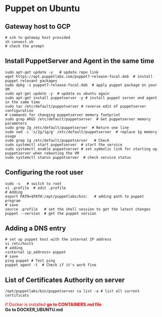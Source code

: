 # Puppet on Ubuntu

## Gateway host to GCP

```shell
# ssh to gateway host provided 
sh connect.sh
# check the prompt
```

## Install PuppetServer and Agent in the same time
```shell
sudo apt-get update -y   # update repo link
wget https://apt.puppetlabs.com/puppet7-release-focal.deb  # install puppet relevant packages
sudo dpkg -i puppet7-release-focal.deb  # apply puppet package on your VM
sudo apt-get update -y  # update os ubuntu again 
sudo apt-get install puppetserver -y # install puppet server and agent in the same time
sudo tac /etc/default/puppetserver # reverse edit of puppetserver configuration 
# commands for changing puppetserver memory footprint
sudo grep ARGS /etc/default/puppetserver  # Get puppetserver memory parameters
sudo grep 2g /etc/default/puppetserver  # Return one line
sudo sed -i 's/2g/1g/g' /etc/default/puppetserver  # replace 1g memory usage 
sudo grep 1g /etc/default/puppetserver   # Check  
sudo systemctl start puppetserver  # start the service
sudo systemctl enable puppetserver # set symbolic link for starting up puppetserver when rebooting the VM
sudo systemctl status puppetserver  # check service status
```

## Configuring the root user 
```shell
sudo -s   # switch to root
vi .profile  # edit .profile
# Adding 
export PATH=$PATH:/opt/puppetlabs/bin:   # adding path to puppet program
# save 
source .profile   # set the shell session to get the latest changes
puppet --version  # get the puppet version
```

## Adding a DNS entry
```shell
# set up puppet host with the internal IP address
vi /etc/hosts
# adding 
<internal ip_address> puppet  
# save 
ping puppet # Test ping
puppet agent -t  # Check if it's work fine
```

## List of Certificates Authority on server
```shell
/opt/puppetlabs/bin/puppetserver ca list -a # list all current certificats

```
<span style="color:red">if  Docker is installed  **go to CONTAINERS.md file**</span>  
**Go to DOCKER_UBUNTU.md**